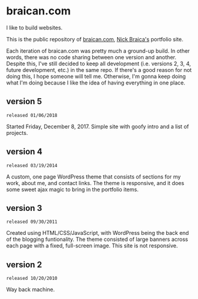 braican.com
===========

I like to build websites.

This is the public repository of [braican.com](http://braican.com), [Nick Braica's](http://twitter.com/braican) portfolio site.

Each iteration of braican.com was pretty much a ground-up build. In other words, there was no code sharing between one version and another. Despite this, I've still decided to keep all development (i.e. versions 2, 3, 4, future development, etc.) in the same repo. If there's a good reason for not doing this, I hope someone will tell me. Otherwise, I'm gonna keep doing what I'm doing because I like the idea of having everything in one place.

## version 5
`released 01/06/2018`

Started Friday, December 8, 2017. Simple site with goofy intro and a list of projects.

## version 4
`released 03/19/2014`

A custom, one page WordPress theme that consists of sections for my work, about me, and contact links. The theme is responsive, and it does some sweet ajax magic to bring in the portfolio items.

## version 3
`released 09/30/2011`

Created using HTML/CSS/JavaScript, with WordPress being the back end of the blogging funtionality. The theme consisted of large banners across each page with a fixed, full-screen image. This site is not responsive.

## version 2
`released 10/20/2010`

Way back machine.
